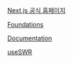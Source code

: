 
[Next.js 공식 홈페이지](https://nextjs.org/)

[Foundations](./foundations/)

[Documentation](./documentation)

[useSWR](./useSWR)
